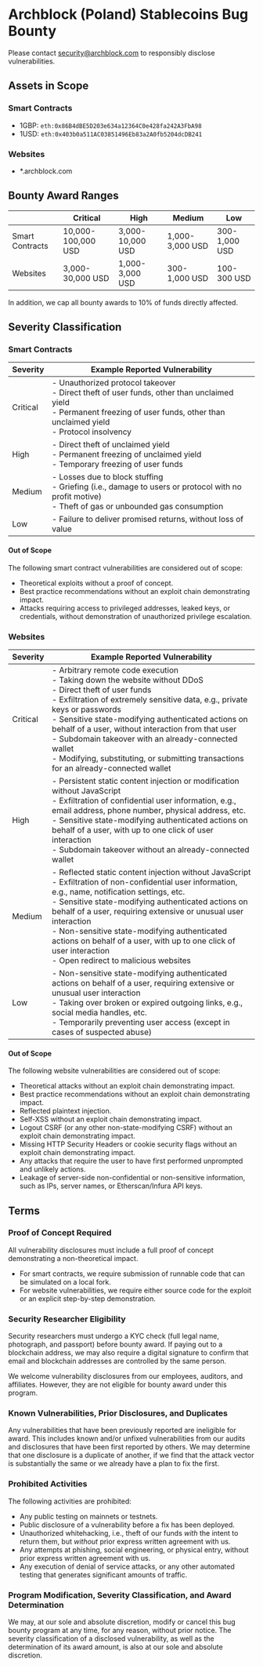 # Archblock (Poland) Stablecoins Bug Bounty

Please contact security@archblock.com to responsibly disclose vulnerabilities.

## Assets in Scope

### Smart Contracts

- 1GBP: `eth:0x86B4dBE5D203e634a12364C0e428fa242A3FbA98`
- 1USD: `eth:0x403b0a511AC03851496Eb83a2A0fb5204dcDB241`

### Websites

- *.archblock.com

## Bounty Award Ranges

|                 | Critical           | High             | Medium          | Low           |
| --------------- | ------------------ | ---------------- | --------------- | ------------- |
| Smart Contracts | 10,000-100,000 USD | 3,000-10,000 USD | 1,000-3,000 USD | 300-1,000 USD |
| Websites        | 3,000-30,000 USD   | 1,000-3,000 USD  | 300-1,000 USD   | 100-300 USD   |

In addition, we cap all bounty awards to 10% of funds directly affected.

## Severity Classification

### Smart Contracts

| Severity | Example Reported Vulnerability |
| -------- | ------------------------------ |
| Critical | - Unauthorized protocol takeover <br> - Direct theft of user funds, other than unclaimed yield <br> - Permanent freezing of user funds, other than unclaimed yield <br> - Protocol insolvency |
| High     | - Direct theft of unclaimed yield <br> - Permanent freezing of unclaimed yield <br> - Temporary freezing of user funds |
| Medium   | - Losses due to block stuffing <br> - Griefing (i.e., damage to users or protocol with no profit motive) <br> - Theft of gas or unbounded gas consumption |
| Low      | - Failure to deliver promised returns, without loss of value |

#### Out of Scope

The following smart contract vulnerabilities are considered out of scope:
- Theoretical exploits without a proof of concept.
- Best practice recommendations without an exploit chain demonstrating impact.
- Attacks requiring access to privileged addresses, leaked keys, or credentials, without demonstration of unauthorized privilege escalation.

### Websites

| Severity | Example Reported Vulnerability |
| -------- | ------------------------------ |
| Critical | - Arbitrary remote code execution <br> - Taking down the website without DDoS <br> - Direct theft of user funds <br> - Exfiltration of extremely sensitive data, e.g., private keys or passwords <br> - Sensitive state-modifying authenticated actions on behalf of a user, without interaction from that user <br> - Subdomain takeover with an already-connected wallet <br> - Modifying, substituting, or submitting transactions for an already-connected wallet |
| High     | - Persistent static content injection or modification without JavaScript <br> - Exfiltration of confidential user information, e.g., email address, phone number, physical address, etc. <br> - Sensitive state-modifying authenticated actions on behalf of a user, with up to one click of user interaction <br> - Subdomain takeover without an already-connected wallet
| Medium   | - Reflected static content injection without JavaScript <br> - Exfiltration of non-confidential user information, e.g., name, notification settings, etc. <br> - Sensitive state-modifying authenticated actions on behalf of a user, requiring extensive or unusual user interaction <br> - Non-sensitive state-modifying authenticated actions on behalf of a user, with up to one click of user interaction <br> - Open redirect to malicious websites |
| Low      | - Non-sensitive state-modifying authenticated actions on behalf of a user, requiring extensive or unusual user interaction <br> - Taking over broken or expired outgoing links, e.g., social media handles, etc. <br> - Temporarily preventing user access (except in cases of suspected abuse) |

#### Out of Scope

The following website vulnerabilities are considered out of scope:
- Theoretical attacks without an exploit chain demonstrating impact.
- Best practice recommendations without an exploit chain demonstrating impact.
- Reflected plaintext injection.
- Self-XSS without an exploit chain demonstrating impact.
- Logout CSRF (or any other non-state-modifying CSRF) without an exploit chain demonstrating impact.
- Missing HTTP Security Headers or cookie security flags without an exploit chain demonstrating impact.
- Any attacks that require the user to have first performed unprompted and unlikely actions.
- Leakage of server-side non-confidential or non-sensitive information, such as IPs, server names, or Etherscan/Infura API keys.

## Terms

### Proof of Concept Required

All vulnerability disclosures must include a full proof of concept demonstrating a non-theoretical impact.
- For smart contracts, we require submission of runnable code that can be simulated on a local fork.
- For website vulnerabilities, we require either source code for the exploit or an explicit step-by-step demonstration.

### Security Researcher Eligibility

Security researchers must undergo a KYC check (full legal name, photograph, and passport) before bounty award.
If paying out to a blockchain address, we may also require a digital signature to confirm that email and blockchain addresses are controlled by the same person.

We welcome vulnerability disclosures from our employees, auditors, and affiliates. However, they are not eligible for bounty award under this program.

### Known Vulnerabilities, Prior Disclosures, and Duplicates

Any vulnerabilities that have been previously reported are ineligible for award. This includes known and/or unfixed vulnerabilities from our audits and disclosures that have been first reported by others. We may determine that one disclosure is a duplicate of another, if we find that the attack vector is substantially the same or we already have a plan to fix the first.

### Prohibited Activities

The following activities are prohibited:
- Any public testing on mainnets or testnets.
- Public disclosure of a vulnerability before a fix has been deployed.
- Unauthorized whitehacking, i.e., theft of our funds _with_ the intent to return them, but _without_ prior express written agreement with us.
- Any attempts at phishing, social engineering, or physical entry, without prior express written agreement with us.
- Any execution of denial of service attacks, or any other automated testing that generates significant amounts of traffic.

### Program Modification, Severity Classification, and Award Determination

We may, at our sole and absolute discretion, modify or cancel this bug bounty program at any time, for any reason, without prior notice. The severity classification of a disclosed vulnerability, as well as the determination of its award amount, is also at our sole and absolute discretion.